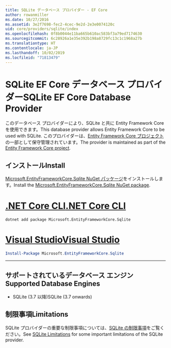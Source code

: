 ```yaml
---
title: SQLite データベース プロバイダー - EF Core
author: rowanmiller
ms.date: 10/27/2016
ms.assetid: 3e2f7698-fec2-4cec-9e2d-2e3e0074120c
uid: core/providers/sqlite/index
ms.openlocfilehash: 0f8b0044e11ba665b610ac583bf3a79ed7174630
ms.sourcegitcommit: 6c28926a1e35e392b198a8729fc13c1c1968a27b
ms.translationtype: HT
ms.contentlocale: ja-JP
ms.lasthandoff: 10/02/2019
ms.locfileid: "71813479"
---
```

# <a name="sqlite-ef-core-database-provider"></a><span data-ttu-id="a2d8e-102">SQLite EF Core データベース プロバイダー</span><span class="sxs-lookup"><span data-stu-id="a2d8e-102">SQLite EF Core Database Provider</span></span>

<span data-ttu-id="a2d8e-103">このデータベース プロバイダーにより、SQLite と共に Entity Framework Core を使用できます。</span><span class="sxs-lookup"><span data-stu-id="a2d8e-103">This database provider allows Entity Framework Core to be used with SQLite.</span></span> <span data-ttu-id="a2d8e-104">このプロバイダーは、[Entity Framework Core プロジェクト](https://github.com/aspnet/EntityFrameworkCore)の一部として保守管理されています。</span><span class="sxs-lookup"><span data-stu-id="a2d8e-104">The provider is maintained as part of the [Entity Framework Core project](https://github.com/aspnet/EntityFrameworkCore).</span></span>

## <a name="install"></a><span data-ttu-id="a2d8e-105">インストール</span><span class="sxs-lookup"><span data-stu-id="a2d8e-105">Install</span></span>

<span data-ttu-id="a2d8e-106">[Microsoft.EntityFrameworkCore.Sqlite NuGet パッケージ](https://www.nuget.org/packages/Microsoft.EntityFrameworkCore.Sqlite/)をインストールします。</span><span class="sxs-lookup"><span data-stu-id="a2d8e-106">Install the [Microsoft.EntityFrameworkCore.Sqlite NuGet package](https://www.nuget.org/packages/Microsoft.EntityFrameworkCore.Sqlite/).</span></span>

# <a name="net-core-clitabdotnet-core-cli"></a>[<span data-ttu-id="a2d8e-107">.NET Core CLI</span><span class="sxs-lookup"><span data-stu-id="a2d8e-107">.NET Core CLI</span></span>](#tab/dotnet-core-cli)

``` console
dotnet add package Microsoft.EntityFrameworkCore.Sqlite
```

# <a name="visual-studiotabvs"></a>[<span data-ttu-id="a2d8e-108">Visual Studio</span><span class="sxs-lookup"><span data-stu-id="a2d8e-108">Visual Studio</span></span>](#tab/vs)

``` powershell
Install-Package Microsoft.EntityFrameworkCore.Sqlite
```

***

## <a name="supported-database-engines"></a><span data-ttu-id="a2d8e-109">サポートされているデータベース エンジン</span><span class="sxs-lookup"><span data-stu-id="a2d8e-109">Supported Database Engines</span></span>

* <span data-ttu-id="a2d8e-110">SQLite (3.7 以降)</span><span class="sxs-lookup"><span data-stu-id="a2d8e-110">SQLite (3.7 onwards)</span></span>

## <a name="limitations"></a><span data-ttu-id="a2d8e-111">制限事項</span><span class="sxs-lookup"><span data-stu-id="a2d8e-111">Limitations</span></span>

<span data-ttu-id="a2d8e-112">SQLite プロバイダーの重要な制限事項については、[SQLite の制限事項](limitations.md)をご覧ください。</span><span class="sxs-lookup"><span data-stu-id="a2d8e-112">See [SQLite Limitations](limitations.md) for some important limitations of the SQLite provider.</span></span>
